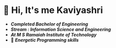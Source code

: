 # 👋 Hi, It's me Kaviyashri 
- ***Completed Bachelor of Engineering***
-  ***Stream : Information Science and Engineering***
-  ***At M S Ramaiah Institute of Technology***
- 👀 ***Energetic Programming skills***

  

<!---
Kaviyashri-Naidu/Kaviyashri-Naidu is a ✨ special ✨ repository because its `README.md` (this file) appears on your GitHub profile.
You can click the Preview link to take a look at your changes.
--->
